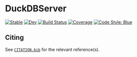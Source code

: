 # DuckDBServer

[![Stable](https://img.shields.io/badge/docs-stable-blue.svg)](https://TheCedarPrince.github.io/DuckDBServer.jl/stable/)
[![Dev](https://img.shields.io/badge/docs-dev-blue.svg)](https://TheCedarPrince.github.io/DuckDBServer.jl/dev/)
[![Build Status](https://github.com/TheCedarPrince/DuckDBServer.jl/actions/workflows/CI.yml/badge.svg?branch=main)](https://github.com/TheCedarPrince/DuckDBServer.jl/actions/workflows/CI.yml?query=branch%3Amain)
[![Coverage](https://codecov.io/gh/TheCedarPrince/DuckDBServer.jl/branch/main/graph/badge.svg)](https://codecov.io/gh/TheCedarPrince/DuckDBServer.jl)
[![Code Style: Blue](https://img.shields.io/badge/code%20style-blue-4495d1.svg)](https://github.com/invenia/BlueStyle)

## Citing

See [`CITATION.bib`](CITATION.bib) for the relevant reference(s).
